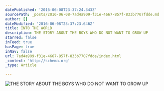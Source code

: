 ```yaml
---
datePublished: '2016-06-08T23:37:24.343Z'
sourcePath: _posts/2016-06-08-7ad4a909-f31e-4667-857f-833b7707fdde.md
author: []
dateModified: '2016-06-08T23:37:23.646Z'
title: INTO THE WORLD
description: THE STORY ABOUT THE BOYS WHO DO NOT WANT TO GROW UP
starred: false
inFeed: true
hasPage: true
inNav: false
url: 7ad4a909-f31e-4667-857f-833b7707fdde/index.html
_context: 'http://schema.org'
_type: Article

---
```

![THE STORY ABOUT THE BOYS WHO DO NOT WANT TO GROW UP](https://the-grid-user-content.s3-us-west-2.amazonaws.com/9a1f9b02-1f9c-4d4e-b5cd-0885caf91e4b.jpg)